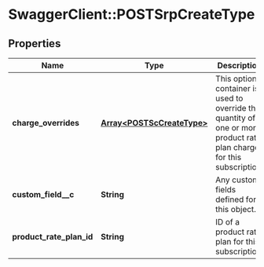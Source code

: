# SwaggerClient::POSTSrpCreateType

## Properties
Name | Type | Description | Notes
------------ | ------------- | ------------- | -------------
**charge_overrides** | [**Array&lt;POSTScCreateType&gt;**](POSTScCreateType.md) | This optional container is used to override the quantity of one or more product rate plan charges for this subscription.  | [optional] 
**custom_field__c** | **String** | Any custom fields defined for this object.  | [optional] 
**product_rate_plan_id** | **String** | ID of a product rate plan for this subscription.  | 



